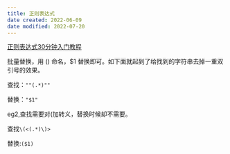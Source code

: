 ```yaml
---
title: 正则表达式
date created: 2022-06-09
date modified: 2022-07-20
---
```


[正则表达式30分钟入门教程](https://deerchao.cn/tutorials/regex/regex.htm)

批量替换，用 () 命名，$1 替换即可。如下面就起到了给找到的字符串去掉一重双引号的效果。

查找：`""(.*)""`

替换：`"$1"`

eg2,查找需要对(加转义，替换时候却不需要。

查找`\(<(.*)\)>`

替换:`($1)`
